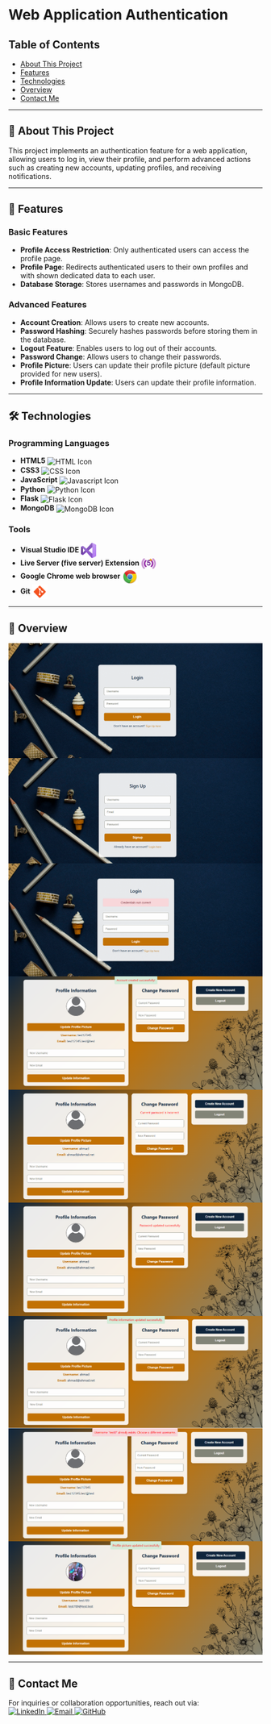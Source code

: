 # Web Application Authentication
## Table of Contents
* [About This Project](#-about-this-project)
* [Features](#-features)
* [Technologies](#%EF%B8%8F-technologies)
* [Overview](#-overview)
* [Contact Me](#-contact-me)

---


## 🚀 About This Project
This project implements an authentication feature for a web application, allowing users to log in, view their profile, and perform advanced actions such as creating new accounts, updating profiles, and receiving notifications.

---
## 📂 Features
### Basic Features
- **Profile Access Restriction**: Only authenticated users can access the profile page.
- **Profile Page**: Redirects authenticated users to their own profiles and with shown dedicated data to each user.
- **Database Storage**: Stores usernames and passwords in MongoDB.

### Advanced Features 
- **Account Creation**: Allows users to create new accounts.
- **Password Hashing**: Securely hashes passwords before storing them in the database.
- **Logout Feature**: Enables users to log out of their accounts.
- **Password Change**: Allows users to change their passwords.
- **Profile Picture**: Users can update their profile picture (default picture provided for new users).
- **Profile Information Update**: Users can update their profile information.
---

## 🛠️ Technologies
### Programming Languages
- **HTML5** <img src="https://raw.githubusercontent.com/marwin1991/profile-technology-icons/refs/heads/main/icons/html.png" alt="HTML Icon" width="30" align="center">
- **CSS3** <img src="https://raw.githubusercontent.com/marwin1991/profile-technology-icons/refs/heads/main/icons/css.png" alt="CSS Icon" width="30" align="center">
- **JavaScript** <img src="https://raw.githubusercontent.com/marwin1991/profile-technology-icons/refs/heads/main/icons/javascript.png" alt="Javascript Icon" width="25" align="center">
- **Python** <img src="https://raw.githubusercontent.com/marwin1991/profile-technology-icons/refs/heads/main/icons/python.png" alt="Python Icon" width="25" align="center">
- **Flask** <img src="https://raw.githubusercontent.com/marwin1991/profile-technology-icons/refs/heads/main/icons/flask.png" alt="Flask Icon" width="30" align="center">
- **MongoDB** <img src="https://github.com/marwin1991/profile-technology-icons/blob/main/icons/mongodb.png" alt="MongoDB Icon" width="40" align="center">

### Tools
- **Visual Studio IDE** <img src="https://github.com/ahmad-wakkaf/ahmad-wakkaf.github.io/blob/main/icons/VisualStudio-Icon.png" alt="Visual Studio Icon" width="30" align="center">
- **Live Server (five server) Extension** <img src="https://github.com/ahmad-wakkaf/ahmad-wakkaf.github.io/blob/main/icons/LiveServer-Icon.png" alt="Five Server Icon" width="30" align="center">
- **Google Chrome web browser** <img src="https://github.com/ahmad-wakkaf/ahmad-wakkaf.github.io/blob/main/icons/GoogleChrome-Icon.png" alt="Google Chrome Icon" width="30" align="center">
- **Git** <img src="https://github.com/ahmad-wakkaf/ahmad-wakkaf.github.io/blob/main/icons/Git-Icon.png" alt="Git Icon" width="30" align="center">
---

## 🔎 Overview

<img src="https://github.com/ahmad-wakkaf/web-authentication/blob/main/screenshots/login-page.png" alt="login page" align="center">

<img src="https://github.com/ahmad-wakkaf/web-authentication/blob/main/screenshots/signup-page.png" alt="Sign Up" align="center">

<img src="https://github.com/ahmad-wakkaf/web-authentication/blob/main/screenshots/credential-not-correct.png" alt="Verify Credentials"  align="center">

<img src="https://github.com/ahmad-wakkaf/web-authentication/blob/main/screenshots/account-created.png" alt="Account Created" align="center">

<img src="https://github.com/ahmad-wakkaf/web-authentication/blob/main/screenshots/password-incorrect.png" alt="portfolio Image" align="center">

<img src="https://github.com/ahmad-wakkaf/web-authentication/blob/main/screenshots/password-successfully.png" alt="portfolio Image" align="center">

<img src="https://github.com/ahmad-wakkaf/web-authentication/blob/main/screenshots/updated-successfully.png" alt="portfolio Image"  align="center">

<img src="https://github.com/ahmad-wakkaf/web-authentication/blob/main/screenshots/username-exist.png" alt="portfolio Image" align="center">

<img src="https://github.com/ahmad-wakkaf/web-authentication/blob/main/screenshots/update-pic.png" alt="update picture"  align="center">

---

## 📧 Contact Me

For inquiries or collaboration opportunities, reach out via:
<br/>
<a href="https://www.linkedin.com/in/ahmad-wakkaf">
    <img src="https://img.icons8.com/ios-filled/50/0A66C2/linkedin.png" alt="LinkedIn" width="30" height="30">
  </a>
  <a href="mailto:ahmad.wakkaf1@gmail.com">
    <img src="https://img.icons8.com/ios-filled/50/D14836/gmail.png" alt="Email" width="30" height="30">
  </a>
  <a href="https://github.com/ahmad-wakkaf">
    <img src="https://img.icons8.com/ios-filled/50/181717/github.png" alt="GitHub" width="30" height="30">
  </a>
